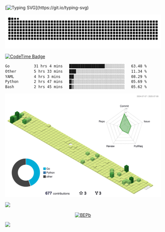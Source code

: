 [![Typing SVG](https://readme-typing-svg.demolab.com?font=JetBrains+Mono&duration=3000&center=true&vCenter=true&multiline=true&repeat=false&width=800&height=80&lines=Welcome+to+KevinMatt's+workshop;Do+not+go+gentle+into+that+good+night.)](https://git.io/typing-svg)

![snake-grid](https://raw.githubusercontent.com/kevinmatthe/kevinmatthe/output/github-contribution-grid-snake-dark.svg)

[![CodeTime Badge](https://img.shields.io/endpoint?style=flat-square&color=222&url=https%3A%2F%2Fapi.codetime.dev%2Fshield%3Fid%3D30418%26project%3D%26in=0)](https://codetime.dev)

<!--START_SECTION:waka-->

```txt
Go           31 hrs 4 mins   ████████████████░░░░░░░░░   63.48 %
Other        5 hrs 33 mins   ███░░░░░░░░░░░░░░░░░░░░░░   11.34 %
YAML         4 hrs 3 mins    ██░░░░░░░░░░░░░░░░░░░░░░░   08.29 %
Python       2 hrs 47 mins   █▒░░░░░░░░░░░░░░░░░░░░░░░   05.69 %
Bash         2 hrs 45 mins   █▒░░░░░░░░░░░░░░░░░░░░░░░   05.62 %
```

<!--END_SECTION:waka-->

<!--   profile-green-animate -->
![](./profile-3d-contrib/profile-green-animate.svg)

<!--  2d history skills -->
<img src="https://cr-skills-chart-widget.azurewebsites.net/api/api?username=kevinmatthe" width="auto"></img>

<p align="center"> 
<a href="https://github.com/ryo-ma/github-profile-trophy"><img src="https://github-profile-trophy.vercel.app/?username=kevinmatthe" alt="BEPb" /></a>
</p>

<img src="https://cr-ss-service.azurewebsites.net/api/ScreenShot?widget=summary&username=kevinmatthe" width="auto"></img>
